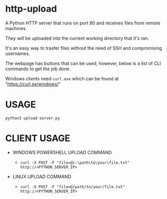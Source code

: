 # http-upload

A Python HTTP server that runs on port 80 and receives files from remote machines.

They will be uploaded into the current working directory that it's ran.

It's an easy way to trasfer files without the need of SSH and compromising usernames.

The webpage has buttons that can be used, however, below is a list of CLI commands to get the job done.

Windows clients need `curl.exe` which can be found at "https://curl.se/windows/"

# USAGE
`python3 upload-server.py`


# CLIENT USAGE
- WINDOWS POWERSHELL UPLOAD COMMAND
	- `curl -X POST -F "file=@c:\path\to\your\file.txt" http://<PYTHON_SERVER_IP>`

- LINUX UPLOAD COMMAND
	- `curl -X POST -F "file=@/path/to/your/file.txt" http://<PYTHON_SERVER_IP>`

